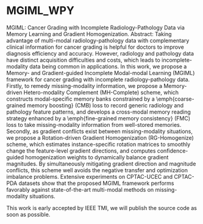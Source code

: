 # MGIML_WPY
MGIML: Cancer Grading with Incomplete Radiology-Pathology Data via Memory Learning and Gradient Homogenization. 
Abstract: Taking advantage of multi-modal radiology-pathology data with complementary clinical information for cancer grading is helpful for doctors to improve diagnosis efficiency and accuracy. However, radiology and pathology data have distinct acquisition difficulties and costs, which leads to incomplete-modality data being common in applications. In this work, we propose a Memory- and Gradient-guided Incomplete Modal-modal Learning (MGIML) framework for cancer grading with incomplete radiology-pathology data. Firstly, to remedy missing-modality information, we propose a Memory-driven Hetero-modality Complement (MH-Complete) scheme, which constructs modal-specific memory banks constrained by a \emph{coarse-grained memory boosting} (CMB) loss to record generic radiology and pathology feature patterns, and develops a cross-modal memory reading strategy enhanced by a \emph{fine-grained memory consistency} (FMC) loss to take missing-modality information from well-stored memories. Secondly, as gradient conflicts exist between missing-modality situations, we propose a Rotation-driven Gradient Homogenization (RG-Homogenize) scheme, which estimates instance-specific rotation matrices to smoothly change the feature-level gradient directions, and computes confidence-guided homogenization weights to dynamically balance gradient magnitudes. By simultaneously mitigating gradient direction and magnitude conflicts, this scheme well avoids the negative transfer and optimization imbalance problems. Extensive experiments on CPTAC-UCEC and CPTAC-PDA datasets show that the proposed MGIML framework performs favorably against state-of-the-art multi-modal methods on missing-modality situations.

This work is early accepted by IEEE TMI, we will publish the source code as soon as possible.
